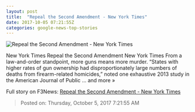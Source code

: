 ```yaml
---
layout: post
title:  "Repeal the Second Amendment - New York Times"
date: 2017-10-05 07:21:55Z
categories: google-news-top-stories
---
```


![Repeal the Second Amendment - New York Times](https://static01.nyt.com/images/2017/10/05/opinion/05stephensSub/05stephensSub-facebookJumbo.jpg)

New York Times Repeal the Second Amendment New York Times From a law-and-order standpoint, more guns means more murder. “States with higher rates of gun ownership had disproportionately large numbers of deaths from firearm-related homicides,” noted one exhaustive 2013 study in the American Journal of Public ... and more »


Full story on F3News: [Repeal the Second Amendment - New York Times](http://www.f3nws.com/n/YvtBaC)

> Posted on: Thursday, October 5, 2017 7:21:55 AM
